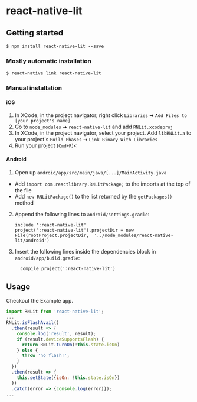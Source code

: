 
# react-native-lit

## Getting started

`$ npm install react-native-lit --save`

### Mostly automatic installation

`$ react-native link react-native-lit`

### Manual installation


#### iOS

1. In XCode, in the project navigator, right click `Libraries` ➜ `Add Files to [your project's name]`
2. Go to `node_modules` ➜ `react-native-lit` and add `RNLit.xcodeproj`
3. In XCode, in the project navigator, select your project. Add `libRNLit.a` to your project's `Build Phases` ➜ `Link Binary With Libraries`
4. Run your project (`Cmd+R`)<

#### Android

1. Open up `android/app/src/main/java/[...]/MainActivity.java`
  - Add `import com.reactlibrary.RNLitPackage;` to the imports at the top of the file
  - Add `new RNLitPackage()` to the list returned by the `getPackages()` method
2. Append the following lines to `android/settings.gradle`:
  	```
  	include ':react-native-lit'
  	project(':react-native-lit').projectDir = new File(rootProject.projectDir, 	'../node_modules/react-native-lit/android')
  	```
3. Insert the following lines inside the dependencies block in `android/app/build.gradle`:
  	```
      compile project(':react-native-lit')
  	```

## Usage
Checkout the Example app.
```javascript
import RNLit from 'react-native-lit';
...
RNLit.isFlashAvail()
  .then(result => {
    console.log('result', result);
    if (result.deviceSupportsFlash) {
      return RNLit.turnOn(!this.state.isOn)
    } else {
      throw 'no flash!';
    }
  })
  .then(result => {
    this.setState({isOn: !this.state.isOn})
  })
  .catch(error => {console.log(error)});
...
```
